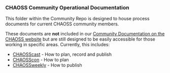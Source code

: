 ### CHAOSS Community Operational Documentation

This folder within the Community Repo is designed to house process documents for current CHAOSS community members. 

These documents are **not** included in our [Community Documentation on the CHAOSS website](https://chaoss.community/kb-chaoss-community/) but are still designed to be easily accessible for those working in specific areas. Currently, this includes:

- [CHAOSScast](https://github.com/chaoss/community/blob/main/community-operations/chaosscast.md) - How to plan, record and publish
- [CHAOSScon](https://github.com/chaoss/community/blob/main/community-operations/chaosscon.md) - How to plan 
- [CHAOSSweekly](https://github.com/chaoss/community/blob/main/community-operations/newsletter.md) - How to publish
